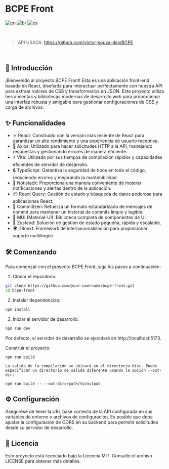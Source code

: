 # BCPE Front

[![en](https://img.shields.io/badge/lang-en-red.svg)](https://github.com/victor-souza-dev/BCPE_Front/blob/main/README.md)
[![br](https://img.shields.io/badge/lang-br-green.svg)](https://github.com/victor-souza-dev/BCPE_Front/blob/main/README-br.md)
[![es](https://img.shields.io/badge/lang-es-orange.svg)](https://github.com/victor-souza-dev/BCPE_Front/blob/main/README-es.md)

<br />

> API USADA: https://github.com/victor-souza-dev/BCPE

<br />

## 🚀 Introducción
¡Bienvenido al proyecto BCPE Front! Esta es una aplicación front-end basada en React, diseñada para interactuar perfectamente con nuestra API para extraer valores de CSS y transformarlos en JSON. Este proyecto utiliza herramientas y bibliotecas modernas de desarrollo web para proporcionar una interfaz robusta y amigable para gestionar configuraciones de CSS y carga de archivos.

## ✨ Funcionalidades
- ⚛️ React: Construido con la versión más reciente de React para garantizar un alto rendimiento y una experiencia de usuario receptiva.
- 📡 Axios: Utilizado para hacer solicitudes HTTP a la API, manejando respuestas y gestionando errores de manera eficiente.
- ⚡ Vite: Utilizado por sus tiempos de compilación rápidos y capacidades eficientes de servidor de desarrollo.
- 🔒 TypeScript: Garantiza la seguridad de tipos en todo el código, reduciendo errores y mejorando la mantenibilidad.
- 🔔 Notistack: Proporciona una manera conveniente de mostrar notificaciones y alertas dentro de la aplicación.
- 📦 React Query: Gestión de estado y búsqueda de datos poderosa para aplicaciones React.
- 📝 Commitizen: Refuerza un formato estandarizado de mensajes de commit para mantener un historial de commits limpio y legible.
- 🎨 MUI (Material-UI): Biblioteca completa de componentes de UI.
- 💾 Zustand: Solución de gestión de estado pequeña, rápida y escalable.
- 🌍 i18next: Framework de internacionalización para proporcionar soporte multilingüe.

## 🛠️ Comenzando
Para comenzar con el proyecto BCPE Front, siga los pasos a continuación:

1. Clonar el repositorio:

```bash
git clone https://github.com/your-username/bcpe-front.git
cd bcpe-front
```
2. Instalar dependencias:
```bash
npm install
```
3. Iniciar el servidor de desarrollo:
```bash
npm run dev
```
Por defecto, el servidor de desarrollo se ejecutará en http://localhost:5173.

Construir el proyecto:

```
npm run build

La salida de la compilación se ubicará en el directorio dist. Puede especificar un directorio de salida diferente usando la opción --out-dir:
```

```
npm run build -- --out-dir=/path/to/output
```

## ⚙️ Configuración
Asegúrese de tener la URL base correcta de la API configurada en sus variables de entorno o archivos de configuración. Es posible que deba ajustar la configuración de CORS en su backend para permitir solicitudes desde su servidor de desarrollo.

## 📜 Licencia
Este proyecto está licenciado bajo la Licencia MIT. Consulte el archivo LICENSE para obtener más detalles.